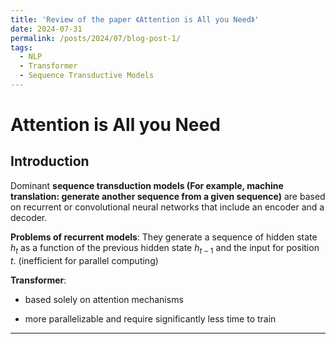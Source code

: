```yaml
---
title: 'Review of the paper 《Attention is All you Need》'
date: 2024-07-31
permalink: /posts/2024/07/blog-post-1/
tags:
  - NLP
  - Transformer
  - Sequence Transductive Models
---
```


# Attention is All you Need

## Introduction

Dominant **sequence transduction models (For example, machine translation: generate another sequence from a given sequence)** are based on recurrent or convolutional neural networks that include an encoder and a decoder. 

**Problems of recurrent models**: They generate a sequence of hidden state $h_t$ as a function of the previous hidden state $h_{t-1}$ and the input for position $t$. (inefficient for parallel computing)

**Transformer**: 

* based solely on attention mechanisms

* more parallelizable and require significantly less time to train

---


